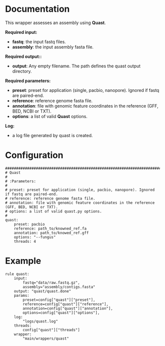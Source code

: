 # Documentation

This wrapper assesses an assembly using **Quast**.

**Required input:**

- **fastq**: the input fastq files.
- **assembly**: the input assembly fasta file.

**Required output::**

- **output**: Any empty filename. The path defines the quast output directory.
 
**Required parameters:**

- **preset**: preset for application (single, pacbio, nanopore). Ignored if fastq are paired-end.
- **reference**: reference genome fasta file.
- **annotation**: file with genomic feature coordinates in the reference (GFF, BED, NCBI or TXT).
- **options**: a list of valid **Quast** options.

**Log:**

- a log file generated by quast is created.

# Configuration


    ##############################################################################
    # Quast
    #
    # :Parameters:
    #
    # preset: preset for application (single, pacbio, nanopore). Ignored if fastq are paired-end.
    # reference: reference genome fasta file.
    # annotation: file with genomic feature coordinates in the reference (GFF, BED, NCBI or TXT).
    # options: a list of valid quast.py options.
    #
    quast:
        preset: pacbio
        reference: path_to/knowned_ref.fa
        annotation: path_to/knowed_ref.gff
        options: "--fungus"
        threads: 4


# Example

    rule quast:
        input:
            fastq="data/raw.fastq.gz",
            assembly="assembly/contigs.fasta"
        output: "quast/quast.done"
        params:
            preset=config["quast"]["preset"],
            reference=config["quast"]["reference"],
            annotation=config["quast"]["annotation"],
            options=config["quast"]["options"],
        log:
            "logs/quast.log"
        threads:
            config["quast"]["threads"]
        wrapper:
            "main/wrappers/quast"
